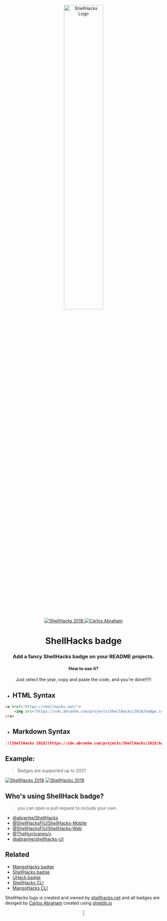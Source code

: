 <p align="center">
	<img src="https://cdn.abranhe.com/projects/ShellHacks/ShellHacks.png" alt="ShellHacks Logo" width="50%">
</p>

<p align="center">
	<a href="https://shellhacks.net/">
		<img src="https://cdn.abranhe.com/projects/ShellHacks/badge-year.svg" alt="ShellHacks 2018">
	</a>
	<a href="https://github.com/abranhe">
 		<img src="https://abranhe.com/badge.svg" alt="Carlos Abraham">
	</a>
</p>

<h1 align="center">
	<b>ShellHacks badge</b>
</h1>

<h3 align="center">
	Add a fancy ShellHacks badge on your README projects.
</h3>

<h4 align="center"> How to use it?</h4>
<p align="center">Just select the year, copy and paste the code, and you're done!!!!!</p>

- ##  HTML Syntax

```html
<a href="https://shellhacks.net/">
	<img src="https://cdn.abranhe.com/projects/ShellHacks/2018/badge.svg" alt="ShellHacks 2018">
</a>
```

- ##  Markdown Syntax

```Markdown
[![ShellHacks 2018](https://cdn.abranhe.com/projects/ShellHacks/2018/badge.svg)](https://shellhacks.net/)
```

## Example:

> Badges are supported up to 2021

[![ShellHacks 2018](https://cdn.abranhe.com/projects/ShellHacks/2018/badge.svg)](https://shellhacks.net/)
[![ShellHacks 2019](https://cdn.abranhe.com/projects/ShellHacks/2019/badge.svg)](https://shellhacks.net/)



## Who's using ShellHack badge?

> you can open a pull request to include your own

- [@abranhe/ShellHacks](https://github.com/abranhe/ShellHacks)
- [@ShellHacksFIU/ShellHacks-Mobile](https://github.com/ShellHacksFIU/ShellHacks-Mobile)
- [@ShellHacksFIU/ShellHacks-Web](https://github.com/ShellHacksFIU/ShellHacks-Web)
- [@TheHurricanes/x](https://github.com/TheHurricanes/x)
- [@abranhe/shellhacks-cli](https://github.com/abranhe/shellhacks-cli)

## Related

- [MangoHacks badge](https://github.com/abranhe/mangohacks)
- [ShellHacks badge](https://github.com/abranhe/shellhacks)
- [UHack badge](https://github.com/abranhe/uhack)
- [ShellHacks CLI](https://github.com/abranhe/shellhacks-cli)
- [MangoHacks CLI](https://github.com/abranhe/mangohacks-cli)


ShellHacks logo is created and owned by [shellhacks.net](https://shellhacks.net) and all badges are desiged by [Carlos Abraham](https://github.com/abranhe) created using [shields.io](https://shields.io)

<p align="center">
	<img src="https://cdn.abranhe.com/projects/ShellHacks/ShellHacks.png" alt="ShellHacks Logo" width="7%">
</p>

<!-- badge image shilds.io

https://img.shields.io/badge/ShellHacks-2021-4d4d4d.svg?colorA=ff1f8f&logo=data%3Aimage%2Fpng%3Bbase64%2CiVBORw0KGgoAAAANSUhEUgAAAH8AAACMCAMAAABiZYaWAAAC7lBMVEUAAAD%2F%2F%2F%2F%2F%2F%2F%2F%2F%2F%2F%2F%2F%2F%2F%2F%2F%2F%2F%2F%2F%2F%2F%2F%2F%2F%2F%2F%2F%2F%2F%2F%2F%2F%2F%2F%2F%2F%2F%2F%2F%2F%2F%2F%2F%2F%2F%2F%2F%2F%2F%2F%2F%2F%2F%2F%2F%2F%2F%2F%2F%2F%2F%2F%2F%2F%2F%2F%2F%2F%2F%2F%2F%2F%2F%2F%2F%2F%2F%2F%2F%2F%2F%2F%2F%2F%2F%2F%2F%2F%2F%2F%2F%2F%2F%2F%2F%2F%2F%2F%2F%2F%2F%2F%2F%2F%2F%2F%2F%2F%2F%2F%2F%2F%2F%2F%2F%2F%2F%2F%2F%2F%2F%2F%2F%2F%2F%2F%2F%2F%2F%2F%2F%2F%2F%2F%2F%2F%2F%2F%2F%2F%2F%2F%2F%2F%2F%2F%2F%2F%2F%2F%2F%2F%2F%2F%2F%2F%2F%2F%2F%2F%2F%2F%2F%2F%2F%2F%2F%2F%2F%2F%2F%2F%2F%2F%2F%2F%2F%2F%2F%2F%2F%2F%2F%2F%2F%2F%2F%2F%2F%2F%2F%2F%2F%2F%2F%2F%2F%2F%2F%2F%2F%2F%2F%2F%2F%2F%2F%2F%2F%2F%2F%2F%2F%2F%2F%2F%2F%2F%2F%2F%2F%2F%2F%2F%2F%2F%2F%2F%2F%2F%2F%2F%2F%2F%2F%2F%2F%2F%2F%2F%2F%2F%2F%2F%2F%2F%2F%2F%2F%2F%2F%2F%2F%2F%2F%2F%2F%2F%2F%2F%2F%2F%2F%2F%2F%2F%2F%2F%2F%2F%2F%2F%2F%2F%2F%2F%2F%2F%2F%2F%2F%2F%2F%2F%2F%2F%2F%2F%2F%2F%2F%2F%2F%2F%2F%2F%2F%2F%2F%2F%2F%2F%2F%2F%2F%2F%2F%2F%2F%2F%2F%2F%2F%2F%2F%2F%2F%2F%2F%2F%2F%2F%2F%2F%2F%2F%2F%2F%2F%2F%2F%2F%2F%2F%2F%2F%2F%2F%2F%2F%2F%2F%2F%2F%2F%2F%2F%2F%2F%2F%2F%2F%2F%2F%2F%2F%2F%2F%2F%2F%2F%2F%2F%2F%2F%2F%2F%2F%2F%2F%2F%2F%2F%2F%2F%2F%2F%2F%2F%2F%2F%2F%2F%2F%2F%2F%2F%2F%2F%2F%2F%2F%2F%2F%2F%2F%2F%2F%2F%2F%2F%2F%2F%2F%2F%2F%2F%2F%2F%2F%2F%2F%2F%2F%2F%2F%2F%2F%2F%2F%2F%2F%2F%2F%2F%2F%2F%2F%2F%2F%2F%2F%2F%2F%2F%2F%2F%2F%2F%2F%2F%2F%2F%2F%2F%2F%2F%2F%2F%2F%2F%2F%2F%2F%2F%2F%2F%2F%2F%2F%2F%2F%2F%2F%2F%2F%2F%2F%2F%2F%2F%2F%2F%2F%2F%2F%2F%2F%2F%2F%2F%2F%2F%2F%2F%2F%2F%2F%2F%2F%2F%2F%2F%2F%2F%2F%2F%2F%2F%2F%2F%2F%2F%2F%2F%2F%2F%2F%2F%2F%2F%2F%2F%2F%2F%2F%2F%2F%2F%2F%2F%2F%2F%2F%2F%2F%2F%2F%2F%2F%2F%2F%2F%2F%2F%2F%2F%2F%2F%2F%2F%2F%2F%2F%2F%2F%2F%2F%2F%2F%2F%2F%2F%2F%2F%2F%2F%2F%2F%2F%2F%2F%2F%2F%2F%2F%2F%2F%2F%2F%2F%2F%2F%2F%2F%2F%2F%2F%2F%2F%2F%2F%2F%2F%2F%2F%2F%2F%2F%2F%2F%2F%2F%2F%2F%2F%2F%2F%2F%2F%2F%2F%2F%2F%2F%2F%2F%2F%2F%2F%2F%2F%2F%2F%2F%2F%2F%2F%2F%2F%2F%2F%2F%2F%2F%2F%2F%2F%2F%2F%2F%2F%2F%2F%2F%2F%2F%2F%2F%2F%2F%2F%2F%2F%2F%2F%2F%2F%2F%2F%2F%2F%2F%2F%2F%2F%2F%2F%2F%2F%2F%2F%2F%2F%2F%2F%2F%2F%2F%2F%2F%2F%2F%2F%2F%2F%2F%2F%2F%2F%2F%2F%2F%2F%2F%2F%2F%2F%2F%2F%2F%2F%2F%2F%2F%2F%2F%2F%2F%2F%2F%2F%2F%2F%2F%2F%2F%2F%2F%2F%2F%2F%2F%2F%2F%2F%2F%2F%2F%2F%2F%2F%2F%2F%2F%2F%2F%2F%2F%2F%2F%2F%2F%2F%2F%2F%2F%2F%2F%2F%2F%2F%2F%2F%2F%2F%2F%2F%2F%2F%2F%2F%2F%2F%2F%2F%2F%2F%2F%2F%2F%2F%2F%2F%2F%2F%2F%2F%2F%2F%2F%2F%2F%2F%2F%2F%2F%2F%2F%2F%2F%2F%2F%2F%2F%2F%2F%2F%2F%2F%2F%2F%2F%2F%2F%2F%2F%2F%2F%2F%2F%2F%2F%2F%2F%2F%2F%2F%2F%2F%2F%2F%2F%2F%2F%2F%2F%2F%2F%2F%2F%2F%2F%2F%2F%2F%2F%2F%2F%2F%2F%2F%2F%2F%2F%2F%2F%2F%2F%2F%2F%2F%2F%2F%2F%2F%2F%2F%2F%2F%2F%2F%2F%2F%2F%2F%2F%2F%2F%2F%2F%2F%2F%2F%2F%2F%2F%2F%2F%2F%2F%2F%2F%2F%2F%2F%2F%2F%2F%2F%2F%2F%2F%2F%2F%2F%2F%2F%2F%2F%2F%2F%2F%2F%2F%2F%2F%2F%2F%2F%2F%2F%2F%2F%2F%2F%2F%2F%2F%2F%2F%2F%2F%2F%2F%2F%2F%2F%2F%2F%2F%2F%2F%2F%2F%2F%2F%2F%2F%2F%2F%2F%2F%2F%2F%2F%2F%2F%2F%2F%2F%2F%2F%2F%2F%2F%2F%2F%2F%2F%2F%2F%2F%2F%2F%2F%2F%2F%2F%2F%2F%2F%2F%2F%2F%2F%2F%2F%2F%2F%2F%2F%2F%2F%2F%2F%2F%2F%2F%2F%2F%2F%2F%2F%2F%2F%2F%2F%2F%2F%2F%2F%2F%2F%2FjtXoAAAA%2BXRSTlMAAQIDBAUGBwgJCgsMDQ4PEBESExQVFhcYGRobHB0eHyAhIiMkJSYnKCkqKywtLi8wMTIzNDU2Nzg5Ojs8PT4%2FQEFCQ0RFRkdISUpLTE1OT1BSU1RVVldZWltcXV5fYGNkZWZnaGlqa2xtbm9wcXJ1dnd4eXp7fH1%2Bf4CBgoOEhYaHiImKi4yNjo%2BQkZKTlJWWl5iZmpucnZ6foKGio6SlpqeoqaqrrK2ur7CxsrO0tba3uLm6u7y9vr%2FAwcLDxMXGx8jJysvMzc7P0NHS09TV1tfY2drb3N3e3%2BDh4uPk5ebn6Onq6%2Bzt7u%2Fw8fLz9PX29%2Fj5%2Bvv8%2Ff45aOzKAAAH5klEQVR4AcXaa3gU1R0G8Hez2bAhQFSwCdIIBkOhULk0QCooiMQUAhUoFgsKQhGwIEqtlEKxFSgphUK4FASVCpYINVxIQFEuDalcLJeEGgkGCSFACJh7wm7eb53ZfZLsZWd2zuzs8vu%2Bz87znP2fc%2BZ9F8HQ7vgvcC%2BlkTlJuGe6N1CyrTPukWw61L5pwb0whk3OJCL0rJfYzLa8NULtd3RVOAihFVdNN3d%2FG4ZQ%2BpCeDsYgdIbSW%2BlwhIr5LH2wzUaIzKJv6eEIhQ7lVJAdjRBYT0V5nRB0%2FexUdvFhBNsxqimKR3BNpLribgimNiX0o%2FhhBNFS%2BpX%2FAIImoZ7%2BHbMiWPZRi11hCI5R1GYRgiLia2rTOALB8Aa1utUFxutURc1OWmC4DyhgEYw2mCIa%2BsBYYV9SyBkLDPUyBc2HkR4oo6DqTjDQGgp7D8bpbaOwxv4wzBHq8BmMMoG6DIIxoq5Ql30wxh%2BpUz8YoWsddfoHjJBJveraI3A%2FpX5zEbCIr6jf%2FxCw1xiIAQhQxwoGYhkC9B4DUghN2iZOXPzPffuzsrIPZKyYOzoOTcwbGxiQvvAnZtqeYnoo%2B3hyezh1XlvLALwBVY%2FMPWanT7ZDr8TBIWaDnbp9AhUjc6gqMxEOfXOpV20rKEn9gn7tS4LMPN9GnYbCt1EnqEn2AMieKKE%2Br8OX7%2B2lVvY0KySPXqYu2%2BFD6nUKyOsFSedC6vE1vESuppjqCZB0%2Boo6NEbBQ888CltmAhCbRx26w90Pb1KHtSYA8d9R3DNw07WEuqyE5HmKmwJXcUUMZJC2UNhCuIgtoF72UQDaFFDUJrS47xz1u9kRwI%2FvUtABNDNnMxBZJgDrKSgfzZYwMJMAPFRDMUVoktzIwBRHAVhKMVeaF7%2BYgfo9gAfrKeQaZFpmp3Jv2q%2BShw1Pmb7mSC19utUawHYKuQGnJ6iqZlOqFc2ixr57lT7MBDCMQsq1BEjVy2PgwTr7Fr1cAGAqpIgKOEyiij0d4UP0WnrpDWAVRVRCZi6goqqpaBbbMQotptvp4W0AoyjiKmS%2FpKLbSXAIS0nPuU3SdurtIWFwepUezgBo00AB5yA7RyU3%2B0JmGnve9UOj4bSB7uz3icZBn0PyOJXYnoQsLofujnSEzHKW7lJF07iP1Gd%2FHmRDr9PTN90gS%2FZxDM%2BlgL8DiK6hgk9NkKTW0%2BnonEEJ8UkzPraRvNbBV%2BmyAcDPKGAJgBlU0PgYJL2r6PDvPgBGr8w9feCjjAZyB2QjvV%2BoelLALAAHqGAHJObzdFhjAvrn0KmGZAoklnK6OgEgVvD%2B17qOCsZCMpUOfwEwtM7r6bDZK1JpTwFdgFQqKLMAaFVC2UkT0LOCrurug2Q2XV0CEE3t6sKA1VSwyWVn%2FjmAnXSX5F27nQcQRe3OA8ingucg%2BZSy0nAgwU534%2BH1a8sFYBUbf6uNCuIAWGqa5%2BpFepgGyY%2FoajeAGLEepJ%2Fq1WhAy2vCQnoYDclP6GoFgEep3XBgMhVkuRwxIwEspocekKR43UCeomaN0UCaakWyiQ6JAMbRXQFk87wSxZeoWR6AHVSQ5nI0PA3g%2B3fpZoF3%2FlxjAfA3avYOgM9UW8p36fASJOl0VdoWEnOZ15LlUrMXAZylgjSX718FScwNtrCl%2Btj%2FJwCIbKBmnQCUUMF6SNaxef6B7sVsUvMCHDLo4rYVwEix3Qe1VJDhur2Oguzh92102PsIHPo30kW6YBm4FJIK1Xh%2BKJ0uRMIh4ZW1%2B7YvGginVv%2Blq0QA5lLBCqyUCuyRACwVdPorvIVt9Tp88Qw1uxYGyTfqj%2FchnRpfgKfInXQzDJIMarYKsjwq%2BbPrArBxYRjcxB%2Bnmz2QRN2hZgMhO0klFyE7xSbHB6NF9LJ6uqmIh2SecPRwhIqSIHmSLQrShkQBMMVO2FFFDxMhiSijZnPgsI2KdkG2lW4qC4oa6G0dZDOomS0GDm9SUWMPSO6%2FRP8%2BsUASWy7ePYyhskzIepbRn0NtINstGBfJEqjiOcgSv6O6TCtkC6jdnUg4hdVSWWkHyHp%2FSxX2P5jFFl%2B2Gk1OU8XRVpA9uJ%2BKipLhMMFOAb3QZD3VbDXB4fk8%2BlS7OBIOIxooIEvzH%2Be2hMPBNOIgvdz%2BUwyc5tRTxHA0s1ZR1e7WgFPv9HONbFGZMT4STg9kUsgpuNhFded7oVl0yqLtB0%2FkHt6Z9nI%2FM5oM%2FpZinoWLyfSjfoEVKjqvsVHMF3DVwU5%2FLs%2B0QkG3dxoCbV0O0r%2FSjNGt4CXi6e12CjsEdyOoSVXmq4%2Ffj2bmrlN3VVIH22PwcI6a3TiyceWK5cvW7C9ooE7p8DSZIVTeHp4irjJ0psLb6wyZ%2FfChXQlD5NZD8GU8Q2Q8fNvLkNgCBV2qGQL5baHkNQZfeQIUhX%2FJYLMlQ0V8GYNsOlQ9dZdB9Rb8mMlgWge%2F1jF4Nprgl%2BVzBss6EzRol8PgmA9t2uYwCO5OhlZts2m4yhRoZ9lMg13sAyHz7TTStnYQlFJGw1RPgbjOh2mQsz2gh2lWFQ1Q9ZsI6NTlAAOWEYcAjLnAgBSkIDDmKVeoW%2BG0CATM%2BuvL1CV%2FUjgMET7pNIXljjPBOAM3V1JA8ZIeMJj12ffvUJOqD1LCEAwRIzYWUZ39P28NiUAQxY5ZeriaPl3JWj7ufoSA%2BQfJUxZtOZRfeOV6eVXt9fyj%2F9q0bNqgaOj2fx7%2BjgUHw5MXAAAAAElFTkSuQmCC

-->
